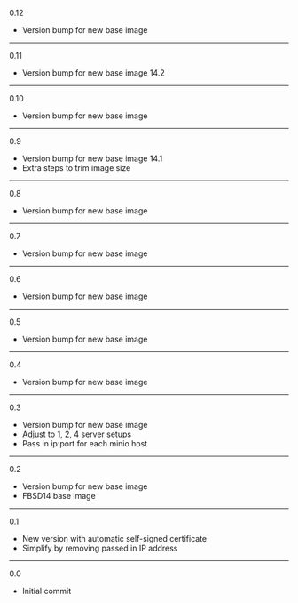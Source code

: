 0.12

* Version bump for new base image

---

0.11

* Version bump for new base image 14.2

---

0.10

* Version bump for new base image

---

0.9

* Version bump for new base image 14.1
* Extra steps to trim image size

---

0.8

* Version bump for new base image

---

0.7

* Version bump for new base image

---

0.6

* Version bump for new base image

---

0.5

* Version bump for new base image

---

0.4

* Version bump for new base image

---

0.3

* Version bump for new base image
* Adjust to 1, 2, 4 server setups
* Pass in ip:port for each minio host

---

0.2

* Version bump for new base image
* FBSD14 base image

---

0.1

* New version with automatic self-signed certificate
* Simplify by removing passed in IP address

---

0.0

* Initial commit
